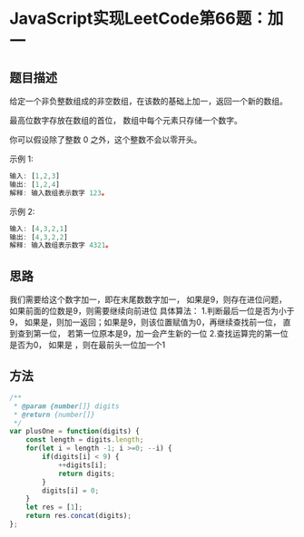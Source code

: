 # JavaScript实现LeetCode第66题：加一

## 题目描述
给定一个非负整数组成的非空数组，在该数的基础上加一，返回一个新的数组。

最高位数字存放在数组的首位， 数组中每个元素只存储一个数字。

你可以假设除了整数 0 之外，这个整数不会以零开头。

示例 1:
```js
输入: [1,2,3]
输出: [1,2,4]
解释: 输入数组表示数字 123。
```

示例 2:
```js
输入: [4,3,2,1]
输出: [4,3,2,2]
解释: 输入数组表示数字 4321。
```


## 思路
我们需要给这个数字加一，即在末尾数数字加一， 如果是9，则存在进位问题， 如果前面的位数是9，则需要继续向前进位
具体算法：
1.判断最后一位是否为小于9， 如果是，则加一返回；如果是9，则该位置赋值为0，再继续查找前一位， 直到查到第一位， 若第一位原本是9，加一会产生新的一位
2.查找运算完的第一位是否为0， 如果是 ，则在最前头一位加一个1

## 方法
```js
/**
 * @param {number[]} digits
 * @return {number[]}
 */
var plusOne = function(digits) {
    const length = digits.length;
    for(let i = length -1; i >=0; --i) {
        if(digits[i] < 9) {
            ++digits[i];
            return digits;
        }
        digits[i] = 0;
    }
    let res = [1];
    return res.concat(digits);
};
```